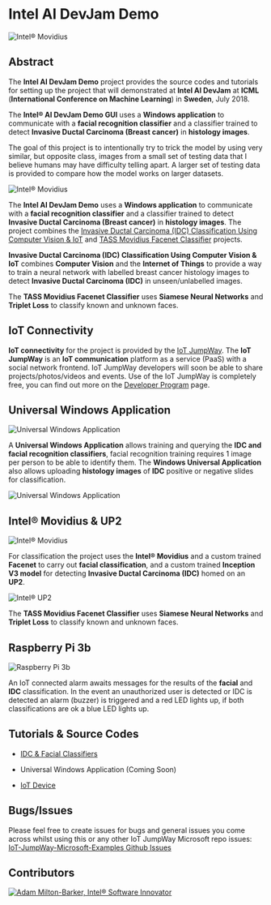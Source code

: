 # Intel AI DevJam Demo

![Intel® Movidius](IDC-Classifier/images/IDC-Classification.jpg)

## Abstract

The **Intel AI DevJam Demo** project provides the source codes and tutorials for setting up the project that will demonstrated at **Intel AI DevJam** at **ICML** (**International Conference on Machine Learning**) in **Sweden**, July 2018.

The **Intel® AI DevJam Demo GUI** uses a **Windows application** to communicate with a **facial recognition classifier** and a classifier trained to detect **Invasive Ductal Carcinoma (Breast cancer)** in **histology images**.

The goal of this project is to intentionally try to trick the model by using very similar, but opposite class, images from a small set of testing data that I believe humans may have difficulty telling apart. A larger set of testing data is provided to compare how the model works on larger datasets.

![Intel® Movidius](images/ICML-AI-DevJam.jpg)

The **Intel AI DevJam Demo** uses a **Windows application** to communicate with a **facial recognition classifier** and a classifier trained to detect **Invasive Ductal Carcinoma (Breast cancer)** in **histology images**. The project combines the  [Invasive Ductal Carcinoma (IDC) Classification Using Computer Vision & IoT](https://github.com/iotJumpway/IoT-JumpWay-Intel-Examples/tree/master/Intel-Movidius/IDC-Classification "Invasive Ductal Carcinoma (IDC) Classification Using Computer Vision & IoT") and [TASS Movidius Facenet Classifier](https://github.com/iotJumpway/IoT-JumpWay-Intel-Examples/tree/master/Intel-Movidius/TASS/Facenet "TASS Movidius Facenet Classifier") projects.

**Invasive Ductal Carcinoma (IDC) Classification Using Computer Vision & IoT** combines **Computer Vision** and the **Internet of Things** to provide a way to train a neural network with labelled breast cancer histology images to detect **Invasive Ductal Carcinoma (IDC)** in unseen/unlabelled images.

The **TASS Movidius Facenet Classifier** uses **Siamese Neural Networks** and **Triplet Loss** to classify known and unknown faces.

## IoT Connectivity

**IoT connectivity** for the project is provided by the [IoT JumpWay](https://www.iotjumpway.tech "IoT JumpWay"). The **IoT JumpWay** is an **IoT communication** platform as a service (PaaS) with a social network frontend. IoT JumpWay developers will soon be able to share projects/photos/videos and events. Use of the IoT JumpWay is completely free, you can find out more on the [Developer Program](https://iot.techbubbletechnologies.com/developers/ "Developer Program") page.

## Universal Windows Application

![Universal Windows Application](../images/IoT-JumpWay-Microsoft-Examples.jpg)

A **Universal Windows Application** allows training and querying the **IDC and facial recognition classifiers**, facial recognition training requires 1 image per person to be able to identify them. The **Windows Universal Application** also allows uploading **histology images** of **IDC** positive or negative slides for classification. 

![Universal Windows Application](IDC-Classifier-GUI/images/VS2017-Universal-Windows-App.jpg)

## Intel® Movidius & UP2

![Intel® Movidius](IDC-Classifier/images/Movidius.jpg)

For classification the project uses the **Intel® Movidius** and a custom trained **Facenet** to carry out **facial classification**, and a custom trained **Inception V3 model** for detecting **Invasive Ductal Carcinoma (IDC)** homed on an **UP2**. 

![Intel® UP2](IDC-Classifier/images/UP2.jpg)

The **TASS Movidius Facenet Classifier** uses **Siamese Neural Networks** and **Triplet Loss** to classify known and unknown faces.

## Raspberry Pi 3b

![Raspberry Pi 3b](IDC-Classifier/images/RPI3.jpg)

An IoT connected alarm awaits messages for the results of the **facial** and **IDC** classification. In the event an unauthorized user is detected or IDC is detected an alarm (buzzer) is triggered and a red LED lights up, if both classifications are ok a blue LED lights up. 

## Tutorials & Source Codes

- [IDC & Facial Classifiers](https://github.com/iotJumpway/IoT-JumpWay-Microsoft-Examples/tree/master/Intel-AI-DevJam-IDC/IDC-Classifier "IDC & Facial Classifiers")

- Universal Windows Application (Coming Soon)

- [IoT Device](https://github.com/iotJumpway/IoT-JumpWay-Microsoft-Examples/tree/master/Intel-AI-DevJam-IDC/Dev-Kit-IoT-Alarm "IoT Device")

## Bugs/Issues

Please feel free to create issues for bugs and general issues you come across whilst using this or any other IoT JumpWay Microsoft repo issues: [IoT-JumpWay-Microsoft-Examples Github Issues](https://github.com/iotJumpway/IoT-JumpWay-Microsoft-Examples/issues "IoT-JumpWay-Microsoft-Examples Github Issues")

## Contributors

[![Adam Milton-Barker, Intel® Software Innovator](../images/Intel-Software-Innovator.jpg)](https://github.com/AdamMiltonBarker)

